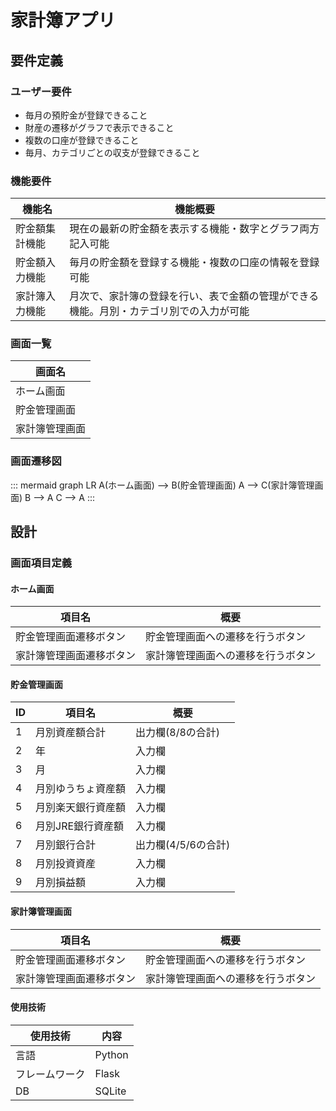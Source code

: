 # 家計簿アプリ

## 要件定義

### ユーザー要件
* 毎月の預貯金が登録できること
* 財産の遷移がグラフで表示できること
* 複数の口座が登録できること
* 毎月、カテゴリごとの収支が登録できること

### 機能要件
|機能名|機能概要|
|---|---|
|貯金額集計機能|現在の最新の貯金額を表示する機能・数字とグラフ両方記入可能|
|貯金額入力機能|毎月の貯金額を登録する機能・複数の口座の情報を登録可能|
|家計簿入力機能|月次で、家計簿の登録を行い、表で金額の管理ができる機能。月別・カテゴリ別での入力が可能|

### 画面一覧
|画面名|
|---|
|ホーム画面|
|貯金管理画面|
|家計簿管理画面|

### 画面遷移図
::: mermaid
graph LR
    A(ホーム画面) --> B(貯金管理画面)
    A --> C(家計簿管理画面)
    B --> A
    C --> A
:::

## 設計
###  画面項目定義
#### ホーム画面
|項目名|概要|
|---|---|
|貯金管理画面遷移ボタン|貯金管理画面への遷移を行うボタン|
|家計簿管理画面遷移ボタン|家計簿管理画面への遷移を行うボタン|

#### 貯金管理画面
|ID|項目名|概要|
|---|---|---|
|1|月別資産額合計|出力欄(8/8の合計)|
|2|年|入力欄|
|3|月|入力欄|
|4|月別ゆうちょ資産額|入力欄|
|5|月別楽天銀行資産額|入力欄|
|6|月別JRE銀行資産額|入力欄|
|7|月別銀行合計|出力欄(4/5/6の合計)|
|8|月別投資資産|入力欄|
|9|月別損益額|入力欄|


#### 家計簿管理画面
|項目名|概要|
|---|---|
|貯金管理画面遷移ボタン|貯金管理画面への遷移を行うボタン|
|家計簿管理画面遷移ボタン|家計簿管理画面への遷移を行うボタン|


#### 使用技術
|使用技術|内容|
|---|---|
|言語|Python|
|フレームワーク|Flask|
|DB|SQLite|

